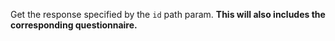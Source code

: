 Get the response specified by the `id` path param. **This will also includes the corresponding questionnaire.**
